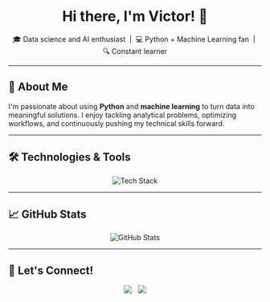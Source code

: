 <h1 align="center">Hi there, I'm Victor! 👋</h1>

<p align="center">
  🎓 Data science and AI enthusiast &nbsp;|&nbsp; 💻 Python + Machine Learning fan &nbsp;|&nbsp; 🔍 Constant learner  
</p>

---

## 🚀 About Me

I'm passionate about using **Python** and **machine learning** to turn data into meaningful solutions. I enjoy tackling analytical problems, optimizing workflows, and continuously pushing my technical skills forward.

---

## 🛠️ Technologies & Tools

<p align="center">
  <img src="https://skillicons.dev/icons?i=python,scikitlearn,pandas,numpy,jupyter,git,github,sql" alt="Tech Stack" />
</p>

---

## 📈 GitHub Stats

<p align="center">
  <img src="https://github-readme-stats.vercel.app/api?username=viac321&show_icons=true&theme=radical" alt="GitHub Stats" />
</p>

---

## 🤝 Let's Connect!

<p align="center">
  <a href="mailto:viac321@gmail.com"><img src="https://img.shields.io/badge/Gmail-Contact%20me-red?style=flat&logo=gmail&logoColor=white" /></a>
  &nbsp;
  <a href="https://www.linkedin.com/in/viac/" target="_blank">
    <img src="https://img.shields.io/badge/LinkedIn-Profile-blue?style=flat&logo=linkedin&logoColor=white" />
  </a>
</p>

